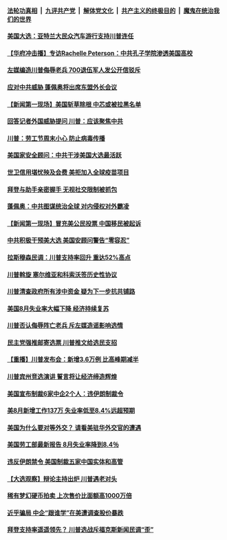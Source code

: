 

####  [法轮功真相](../../../../basic/blob/master/README.md?t=09070202) &nbsp;|&nbsp; [九评共产党](../../../../9ping.md/blob/master/README.md?t=09070202) &nbsp;|&nbsp; [解体党文化](../../../../jtdwh.md/blob/master/README.md?t=09070202)  &nbsp;|&nbsp; [共产主义的终极目的](../../../../gczydzjmd.md/blob/master/README.md?t=09070202) &nbsp;|&nbsp; [魔鬼在统治我们的世界](../../../../mgztzwmdsj.md/blob/master/README.md?t=09070202) 

#### [美国大选：亚特兰大民众汽车游行支持川普连任](../pages/prog203/a102934876.md?t=09070202) 

#### [【华府冲击播】专访Rachelle Peterson：中共孔子学院渗透美国高校](../pages/prog203/a102934848.md?t=09070202) 

#### [左媒编造川普侮辱老兵 700退伍军人发公开信驳斥](../pages/prog203/a102934379.md?t=09070202) 

#### [应对中共威胁 蓬佩奥将出席东盟外长会议](../pages/prog203/a102934372.md?t=09070202) 

#### [【新闻第一现场】美国斩草除根 中芯或被拉黑名单](../pages/prog203/a102934778.md?t=09070202) 

#### [回答记者外国威胁提问 川普：应该聚焦中共](../pages/prog203/a102934589.md?t=09070202) 

#### [川普：劳工节周末小心 防止病毒传播](../pages/prog203/a102934410.md?t=09070202) 

#### [美国家安全顾问：中共干涉美国大选最活跃](../pages/prog203/a102934385.md?t=09070202) 

#### [世卫信用堪忧殃及会费 美拒加入全球疫苗项目](../pages/prog203/a102933729.md?t=09070202) 

#### [拜登与助手亲密握手 无视社交限制被抓包](../pages/prog203/a102933722.md?t=09070202) 

#### [蓬佩奥：中共图谋统治全球 对内侵权对外霸凌](../pages/prog203/a102934249.md?t=09070202) 

#### [【新闻第一现场】冒充美公民投票 中国移民被起诉](../pages/prog203/a102934242.md?t=09070202) 

#### [中共积极干预美大选 美国安顾问警告“零容忍”](../pages/prog203/a102934153.md?t=09070202) 

#### [拉斯穆森民调：川普支持率回升 重达52%高点](../pages/prog203/a102934136.md?t=09070202) 

#### [川普斡旋 塞尔维亚和科索沃签历史性协议](../pages/prog203/a102933990.md?t=09070202) 

#### [川普清查政府所有涉中资金 疑为下一步抗共铺路](../pages/prog203/a102933968.md?t=09070202) 

#### [美国8月失业率大幅下降  经济持续复苏](../pages/prog203/a102933982.md?t=09070202) 

#### [川普否认侮辱阵亡老兵 斥左媒造谣影响选情](../pages/prog203/a102933924.md?t=09070202) 

#### [民主党强推邮寄选票 川普推文给选民支招](../pages/prog203/a102933944.md?t=09070202) 

#### [【重播】川普发布会：新增3.6万例 比高峰期减半](../pages/prog203/a102933939.md?t=09070202) 

#### [川普宾州竞选演讲 誓言将让经济缔造辉煌](../pages/prog203/a102933913.md?t=09070202) 

#### [美国宣布制裁6家中企2个人：违伊朗制裁令](../pages/prog203/a102933869.md?t=09070202) 

#### [美8月新增工作137万 失业率低至8.4%远超预期](../pages/prog203/a102933847.md?t=09070202) 

#### [美国为什么要对等外交？ 请看美驻华外交官的遭遇](../pages/prog203/a102933840.md?t=09070202) 

#### [美国劳工部最新报告 8月失业率降到8.4％](../pages/prog203/a102933799.md?t=09070202) 

#### [违反伊朗禁令 美国制裁五家中国实体和高管](../pages/prog203/a102933770.md?t=09070202) 

#### [【大选观察】辩论主持出炉 川普遇老对头](../pages/prog203/a102933588.md?t=09070202) 

#### [稀有梦幻硬币拍卖 上次售价比面额高1000万倍](../pages/prog203/a102933450.md?t=09070202) 

#### [近乎骗局 中企“跟谁学”在美遭调查股价暴跌](../pages/prog203/a102933441.md?t=09070202) 

#### [拜登支持率遥遥领先？ 川普选战斥福克斯新闻民调“歪”](../pages/prog203/a102933270.md?t=09070202) 

